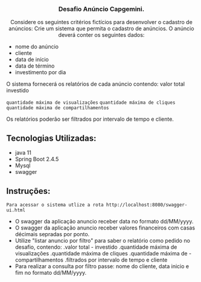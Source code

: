 <h3 align="center">
  Desafio Anúncio Capgemini.
</h3>

<p align="center">
Considere os seguintes critérios fictícios para desenvolver o cadastro de anúncios: 
Crie um sistema que permita o cadastro de anúncios. O anúncio deverá conter os seguintes dados:

- nome do anúncio
- cliente
- data de início
- data de término
- investimento por dia
 
O sistema fornecerá os relatórios de cada anúncio contendo:
valor total investido

`quantidade máxima de visualizações`
`quantidade máxima de cliques`
`quantidade máxima de compartilhamentos`

Os relatórios poderão ser filtrados por intervalo de tempo e cliente.</p>
 

## Tecnologias Utilizadas:

- java 11
- Spring Boot 2.4.5 
- Mysql 
- swagger



## Instruções:
`Para acessar o sistema utlize a rota http://localhost:8080/swagger-ui.html`

- O swagger da aplicação anuncio receber data no formato dd/MM/yyyy.
- O swagger da aplicação anuncio receber valores financeiros com casas décimais sepradas por ponto.
- Utilize "listar anuncio por filtro" para saber o relatório como pedido no desafio, contendo: .valor total - investido .quantidade máxima de visualizações .quantidade máxima de cliques .quantidade máxima de - compartilhamentos .filtrados por intervalo de tempo e cliente
- Para realizar a consulta por filtro passe: nome do cliente, data inicio e fim no formato dd/MM/yyyy.
 
 
